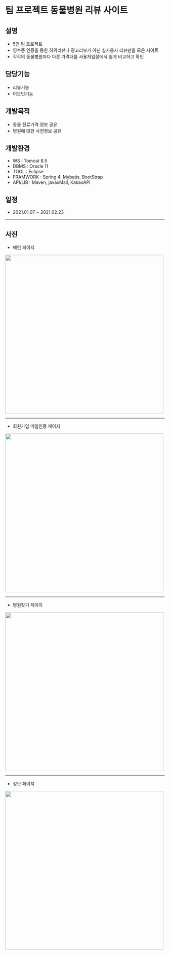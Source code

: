 # 팀 프로젝트 동물병원 리뷰 사이트

## 설명
- 5인 팀 프로젝트
- 영수증 인증을 통한 허위리뷰나 광고리뷰가 아닌 실사용자 리뷰만을 모은 사이트
- 각각의 동물병원마다 다른 가격대를 사용자입장에서 쉽게 비교하고 확인

## 담당기능
- 리뷰기능
- 어드민기능

## 개발목적
- 동물 진료가격 정보 공유
- 병원에 대한 사전정보 공유

## 개발환경
- WS : Tomcat 8.5
- DBMS : Oracle 11
- TOOL : Eclipse
- FRAMWORK : Spring 4, Mybatis, BootStrap
- API/LIB : Maven, javaxMail, KakaoAPI

## 일정
- 2021.01.07 ~ 2021.02.23

***

## 사진
- 메인 페이지
<img src="https://user-images.githubusercontent.com/72012602/117566602-90a15b00-b0f2-11eb-9b9e-6be60b852578.png" width="500">

***

- 회원가입 메일인증 페이지
<img src="https://user-images.githubusercontent.com/72012602/117566599-8ed79780-b0f2-11eb-947f-c0dc2e036c06.png" width="500">

***

- 병원찾기 페이지
<img src="https://user-images.githubusercontent.com/72012602/117566603-90a15b00-b0f2-11eb-9ddd-a407222149e1.png" width="500">

***

- 정보 페이지
<img src="https://user-images.githubusercontent.com/72012602/117566605-9139f180-b0f2-11eb-873c-9443a0af279f.png" width="500">

